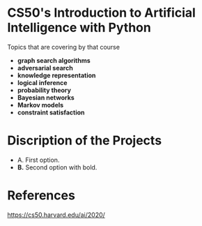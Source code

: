 # CS50's Introduction to Artificial Intelligence with Python
Topics that are covering by that course
- **graph search algorithms** 
- **adversarial search**
- **knowledge representation**
- **logical inference** 
- **probability theory** 
- **Bayesian networks**
- **Markov models**
- **constraint satisfaction**
  
  


#  Discription of the Projects

- A. First option.
- **B.** Second option with bold.

#  References
https://cs50.harvard.edu/ai/2020/

